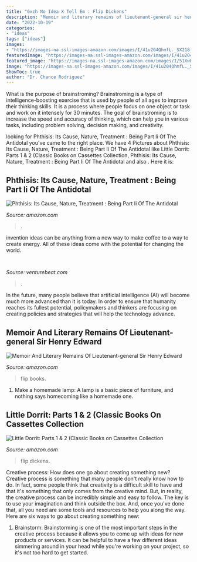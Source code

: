 ```yaml
---
title: "Gxzh No Idea X Tell Em : Flip Dickens"
description: "Memoir and literary remains of lieutenant-general sir henry edward"
date: "2022-10-19"
categories:
- "ideas"
tags: ["ideas"]
images:
- "https://images-na.ssl-images-amazon.com/images/I/41u204QhmfL._SX218_BO1,204,203,200_QL40_.jpg"
featuredImage: "https://images-na.ssl-images-amazon.com/images/I/41u204QhmfL._SX218_BO1,204,203,200_QL40_.jpg"
featured_image: "https://images-na.ssl-images-amazon.com/images/I/51XwHEhjJEL._SX218_BO1,204,203,200_QL40_.jpg"
image: "https://images-na.ssl-images-amazon.com/images/I/41u204QhmfL._SX218_BO1,204,203,200_QL40_.jpg"
ShowToc: true
author: "Dr. Chance Rodriguez"
---
```



What is the purpose of brainstroming?
Brainstroming is a type of intelligence-boosting exercise that is used by people of all ages to improve their thinking skills. It is a process where people focus on one object or task and work on it intensely for 30 minutes. The goal of brainstroming is to increase the speed and accuracy of thinking, which can help you in various tasks, including problem solving, decision making, and creativity.

	

		
looking for Phthisis: Its Cause, Nature, Treatment : Being Part Ii Of The Antidotal you've came to the right place. We have 4 Pictures about Phthisis: Its Cause, Nature, Treatment : Being Part Ii Of The Antidotal like Little Dorrit: Parts 1 &amp; 2 (Classic Books on Cassettes Collection, Phthisis: Its Cause, Nature, Treatment : Being Part Ii Of The Antidotal and also . Here it is:
		
    
## Phthisis: Its Cause, Nature, Treatment : Being Part Ii Of The Antidotal

<img loading=lazy src="https://images-na.ssl-images-amazon.com/images/I/51R3GzuEOnL._SX218_BO1,204,203,200_QL40_.jpg" onerror="this.onerror=null;this.src='https://tse3.mm.bing.net/th?id=OIP.IgJqj-0fvuwMQvARYKgDwADaEd&amp;pid=15.1';" alt="Phthisis: Its Cause, Nature, Treatment : Being Part Ii Of The Antidotal">

_Source: amazon.com_

>. 

	

invention ideas can be anything from a new way to make coffee to a way to create energy. All of these ideas come with the potential for changing the world.

    
## 

<img loading=lazy src="https://venturebeat.com/wp-content/uploads/2019/11/photoshopipad.jpg" onerror="this.onerror=null;this.src='https://tse4.mm.bing.net/th?id=OIP.z0Cxihs-U0tIJIaoh2pT5AHaFw&amp;pid=15.1';" alt="">

_Source: venturebeat.com_

>. 

	

In the future, many people believe that artificial intelligence (AI) will become much more advanced than it is today. In order to ensure that humanity reaches its fullest potential, policymakers and thinkers are focusing on creating policies and strategies that will help the technology advance.

    
## Memoir And Literary Remains Of Lieutenant-general Sir Henry Edward

<img loading=lazy src="https://images-na.ssl-images-amazon.com/images/I/51XwHEhjJEL._SX218_BO1,204,203,200_QL40_.jpg" onerror="this.onerror=null;this.src='https://tse3.mm.bing.net/th?id=OIP.IXJU-gOPb6he97d9WGZQFAAAAA&amp;pid=15.1';" alt="Memoir And Literary Remains Of Lieutenant-general Sir Henry Edward">

_Source: amazon.com_

>flip books. 

	

1. Make a homemade lamp: A lamp is a basic piece of furniture, and nothing says homecoming like a homemade one.

    
## Little Dorrit: Parts 1 &amp; 2 (Classic Books On Cassettes Collection

<img loading=lazy src="https://images-na.ssl-images-amazon.com/images/I/41u204QhmfL._SX218_BO1,204,203,200_QL40_.jpg" onerror="this.onerror=null;this.src='https://tse2.mm.bing.net/th?id=OIP.lFN40GgoB5348d6zCeYadQAAAA&amp;pid=15.1';" alt="Little Dorrit: Parts 1 &amp; 2 (Classic Books on Cassettes Collection">

_Source: amazon.com_

>flip dickens. 

	

Creative process: How does one go about creating something new?
Creative process is something that many people don't really know how to do. In fact, some people think that creativity is a difficult skill to have and that it's something that only comes from the creative mind. But, in reality, the creative process can be incredibly simple and easy to follow. The key is to use your imagination and think outside the box. And, once you've done that, all you need are some tools and resources to help you along the way. Here are six ways to go about creating something new: 
1) Brainstorm: Brainstorming is one of the most important steps in the creative process because it allows you to come up with ideas for new products or services. It can be helpful to have a few different ideas simmering around in your head while you're working on your project, so it's not too hard to get started.

